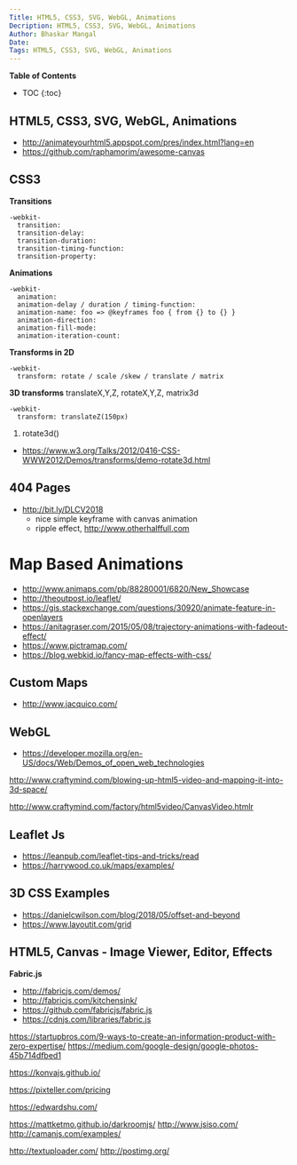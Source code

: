 ```yaml
---
Title: HTML5, CSS3, SVG, WebGL, Animations
Decription: HTML5, CSS3, SVG, WebGL, Animations
Author: Bhaskar Mangal
Date: 
Tags: HTML5, CSS3, SVG, WebGL, Animations
---
```


**Table of Contents**
* TOC
{:toc}


## HTML5, CSS3, SVG, WebGL, Animations

* http://animateyourhtml5.appspot.com/pres/index.html?lang=en
* https://github.com/raphamorim/awesome-canvas

## CSS3
**Transitions**
```
-webkit-
  transition:
  transition-delay:
  transition-duration:
  transition-timing-function:
  transition-property:
```

**Animations**
```
-webkit-
  animation:
  animation-delay / duration / timing-function:
  animation-name: foo => @keyframes foo { from {} to {} }
  animation-direction:
  animation-fill-mode:
  animation-iteration-count:
```

**Transforms in 2D**
```
-webkit-
  transform: rotate / scale /skew / translate / matrix
```

**3D transforms**
translateX,Y,Z, rotateX,Y,Z, matrix3d
```
-webkit-
  transform: translateZ(150px)
```
  
1. rotate3d()
* https://www.w3.org/Talks/2012/0416-CSS-WWW2012/Demos/transforms/demo-rotate3d.html


## 404 Pages
* http://bit.ly/DLCV2018
  - nice simple keyframe with canvas animation
  - ripple effect, http://www.otherhalffull.com


# Map Based Animations
* http://www.animaps.com/pb/88280001/6820/New_Showcase
* http://theoutpost.io/leaflet/
* https://gis.stackexchange.com/questions/30920/animate-feature-in-openlayers
* https://anitagraser.com/2015/05/08/trajectory-animations-with-fadeout-effect/
* https://www.pictramap.com/
* https://blog.webkid.io/fancy-map-effects-with-css/

## Custom Maps
* http://www.jacquico.com/


## WebGL
* https://developer.mozilla.org/en-US/docs/Web/Demos_of_open_web_technologies

http://www.craftymind.com/blowing-up-html5-video-and-mapping-it-into-3d-space/

http://www.craftymind.com/factory/html5video/CanvasVideo.htmlr


## Leaflet Js
* https://leanpub.com/leaflet-tips-and-tricks/read
* https://harrywood.co.uk/maps/examples/

## 3D CSS Examples
- https://danielcwilson.com/blog/2018/05/offset-and-beyond
- https://www.layoutit.com/grid

## HTML5, Canvas - Image Viewer, Editor, Effects

**Fabric.js**
* http://fabricjs.com/demos/
* http://fabricjs.com/kitchensink/
* https://github.com/fabricjs/fabric.js
* https://cdnjs.com/libraries/fabric.js


https://startupbros.com/9-ways-to-create-an-information-product-with-zero-expertise/
https://medium.com/google-design/google-photos-45b714dfbed1


https://konvajs.github.io/


https://pixteller.com/pricing


https://edwardshu.com/

https://mattketmo.github.io/darkroomjs/
http://www.jsiso.com/
http://camanjs.com/examples/



 http://textuploader.com/
 http://postimg.org/